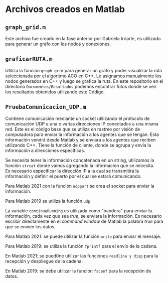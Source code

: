 # Archivos creados en Matlab
## `graph_grid.m`
Este archivo fue creado en la fase anterior por Gabriela Irriarte, es utilizado para generar un grafo con los nodos y conexiones. 
## `graficarRUTA.m`
Utiliza la función `graph_grid` para generar un grafo y poder visualizar la ruta seleccionada por el algoritmo ACO en C++. Le asignamos manualmente los nodos generados en C++ y luego se grafica la ruta. En este repositorio en el directorio `Documentos/Resultados` podemos encontrar fotos donde se ven los resultados obtenidos utilizando este Código. 

## `PruebaComunicacion_UDP.m`
Contiene comunicación mediante un socket utilizando el protocolo de comunicación UDP a una o varias direcciones IP conectados a una misma red. Este es el código base que se utiliza en rastreo por visión de computadora para enviar la información a los agentes que se tengan. Esta información vendrá desde Matlab y se enviara a los agentes que reciben utilizando C++. Tiene la función de cliente, donde se agrupa y envía la información a direcciones específicas. <br />

Se necesita tener la información concatenada en un string, utilizamos la función `strcat` donde vamos agregando la informacion que se necesita. <br />
Es necesario especificar la dirección IP a la cual se transmitirá la información y definir el puerto por el cual se estará comunicando. <br />

Para Matlab 2021 con la función `udpport` se crea el socket para enviar la información. <br />

Para Matlab 2019 se utiliza la función `udp`

La variable `continueRunning` es utilizada como "bandera" para enviar la información, cada vez que sea *true*, se enviara la información. Es necesario escribir directamente en el *command window* de Matlab la palabra *true* para que se envíen los datos.

Para Matlab 2021: se puede utilizar la función `write` para enviar el mensaje.

Para Matlab 2019: se utiliza la función `fprintf` para el envío de la cadena. 

En Matlab 2021: se pued0ne utilizar las funciones `readline y disp` para la recepción y despliegue de la cadena.

En Matlab 2019: se debe utilizar la función `fscanf` para la recepción de datos. 

